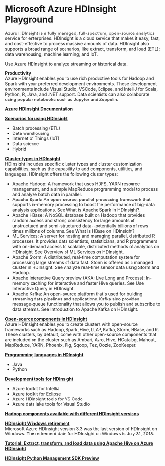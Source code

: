 # Microsoft Azure HDInsight Playground

Azure HDInsight is a fully managed, full-spectrum, open-source analytics service for enterprises. HDInsight is a cloud service that makes it easy, fast, and cost-effective to process massive amounts of data. HDInsight also supports a broad range of scenarios, like extract, transform, and load (ETL); data warehousing; machine learning; and IoT.

Use Azure HDInsight to analyze streaming or historical data.

<b>Productivity</b> <BR>
Azure HDInsight enables you to use rich productive tools for Hadoop and Spark with your preferred development environments. These development environments include Visual Studio, VSCode, Eclipse, and IntelliJ for Scala, Python, R, Java, and .NET support. Data scientists can also collaborate using popular notebooks such as Jupyter and Zeppelin.


<b>[Azure HDInsight Documentation](https://docs.microsoft.com/en-us/azure/hdinsight/)</b>

<b>[Scenarios for using HDInsight](https://docs.microsoft.com/en-us/azure/hdinsight/hadoop/apache-hadoop-introduction#scenarios-for-using-hdinsight)</b>
* Batch processing (ETL)
* Data warehousing
* Internet of Things (IoT)
* Data science
* Hybrid

<b>[Cluster types in HDInsight](https://docs.microsoft.com/en-us/azure/hdinsight/hadoop/apache-hadoop-introduction#cluster-types-in-hdinsight)</b> <BR>
HDInsight includes specific cluster types and cluster customization capabilities, such as the capability to add components, utilities, and languages. HDInsight offers the following cluster types:
* Apache Hadoop: A framework that uses HDFS, YARN resource management, and a simple MapReduce programming model to process and analyze batch data in parallel.
* Apache Spark: An open-source, parallel-processing framework that supports in-memory processing to boost the performance of big-data analysis applications. See What is Apache Spark in HDInsight?.
* Apache HBase: A NoSQL database built on Hadoop that provides random access and strong consistency for large amounts of unstructured and semi-structured data--potentially billions of rows times millions of columns. See What is HBase on HDInsight?
* ML Services: A server for hosting and managing parallel, distributed R processes. It provides data scientists, statisticians, and R programmers with on-demand access to scalable, distributed methods of analytics on HDInsight. See Overview of ML Services on HDInsight.
* Apache Storm: A distributed, real-time computation system for processing large streams of data fast. Storm is offered as a managed cluster in HDInsight. See Analyze real-time sensor data using Storm and Hadoop.
* Apache Interactive Query preview (AKA: Live Long and Process): In-memory caching for interactive and faster Hive queries. See Use Interactive Query in HDInsight.
* Apache Kafka: An open-source platform that's used for building streaming data pipelines and applications. Kafka also provides message-queue functionality that allows you to publish and subscribe to data streams. See Introduction to Apache Kafka on HDInsight.


<b>[Open-source components in HDInsight](https://docs.microsoft.com/en-us/azure/hdinsight/hadoop/apache-hadoop-introduction#open-source-components-in-hdinsight)</b> <BR>
Azure HDInsight enables you to create clusters with open-source frameworks such as Hadoop, Spark, Hive, LLAP, Kafka, Storm, HBase, and R. These clusters, by default, come with other open-source components that are included on the cluster such as Ambari, Avro, Hive, HCatalog, Mahout, MapReduce, YARN, Phoenix, Pig, Sqoop, Tez, Oozie, ZooKeeper.

<b>[Programming languages in HDInsight](https://docs.microsoft.com/en-us/azure/hdinsight/hadoop/apache-hadoop-introduction#programming-languages-in-hdinsight)</b>
* Java
* Python

<b>[Development tools for HDInsight](https://docs.microsoft.com/en-us/azure/hdinsight/hadoop/apache-hadoop-introduction#development-tools-for-hdinsight)</b>
* Azure toolkit for IntelliJ
* Azure toolkit for Eclipse
* Azure HDInsight tools for VS Code
* Azure data lake tools for Visual Studio

<b>[Hadoop components available with different HDInsight versions](https://docs.microsoft.com/en-us/azure/hdinsight/hdinsight-component-versioning?toc=%2Fen-us%2Fazure%2Fhdinsight%2Fhadoop%2FTOC.json&bc=%2Fen-us%2Fazure%2Fbread%2Ftoc.json#hadoop-components-available-with-different-hdinsight-versions)</b>

<b>[HDInsight Windows retirement](https://docs.microsoft.com/en-us/azure/hdinsight/hdinsight-component-versioning?toc=%2Fen-us%2Fazure%2Fhdinsight%2Fhadoop%2FTOC.json&bc=%2Fen-us%2Fazure%2Fbread%2Ftoc.json#hdinsight-windows-retirement)</b> <BR>
Microsoft Azure HDInsight version 3.3 was the last version of HDInsight on Windows. The retirement date for HDInsight on Windows is July 31, 2018. 

<b>[Tutorial: Extract, transform, and load data using Apache Hive on Azure HDInsight](https://docs.microsoft.com/en-us/azure/hdinsight/hdinsight-analyze-flight-delay-data-linux?toc=%2Fen-us%2Fazure%2Fhdinsight%2Fhadoop%2FTOC.json&bc=%2Fen-us%2Fazure%2Fbread%2Ftoc.json)</b>

<b>[HDInsight Python Management SDK Preview](https://docs.microsoft.com/en-gb/python/api/overview/azure/hdinsight?view=azure-python)</b>


